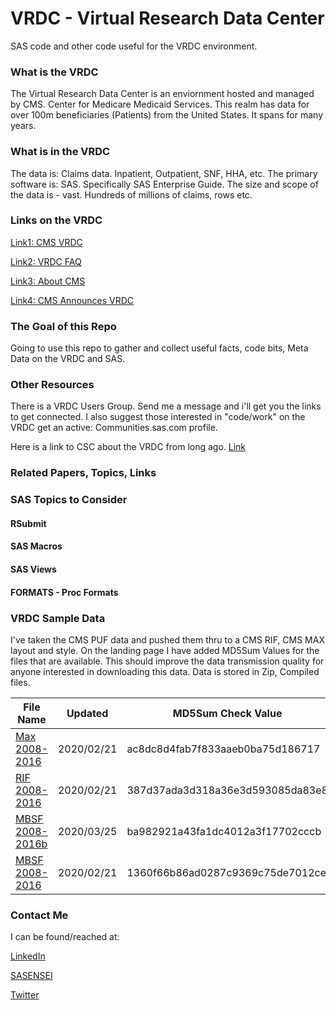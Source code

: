 # VRDC - Virtual Research Data Center
SAS code and other code useful for the VRDC environment. 

### What is the VRDC
The Virtual Research Data Center is an enviornment hosted and managed by CMS. Center for Medicare Medicaid Services.
This realm has data for over 100m beneficiaries (Patients) from the United States.
It spans for many years.

### What is in the VRDC
The data is: Claims data. Inpatient, Outpatient, SNF, HHA, etc.
The primary software is: SAS.  Specifically SAS Enterprise Guide.
The size and scope of the data is - vast. Hundreds of millions of claims, rows etc.

### Links on the VRDC
[Link1: CMS VRDC](https://www.resdac.org/cms-virtual-research-data-center-vrdc)

[Link2: VRDC FAQ](https://www.resdac.org/cms-virtual-research-data-center-vrdc-faqs)

[Link3: About CMS](https://www.cms.gov/About-CMS/Agency-Information/OMH/research-and-data/index.html)

[Link4: CMS Announces VRDC](https://www.cms.gov/newsroom/press-releases/cms-announces-new-data-sharing-tool)


### The Goal of this Repo
Going to use this repo to gather and collect useful facts, code bits, Meta Data on the VRDC and SAS.

### Other Resources
There is a VRDC Users Group.  Send me a message and i'll get you the links to get connected.
I also suggest those interested in "code/work" on the VRDC get an active: Communities.sas.com profile.

Here is a link to CSC about the VRDC from long ago. [Link](https://communities.sas.com/t5/SAS-in-Health-Care-Related/SAS-on-CCW-VRDC-Looking-to-start-a-Special-Interest-Group/td-p/356463)

### Related Papers, Topics, Links


### SAS Topics to Consider
#### RSubmit
#### SAS Macros
#### SAS Views
#### FORMATS - Proc Formats

### VRDC Sample Data
I've taken the CMS PUF data and pushed them thru to a CMS RIF, CMS MAX layout and style.
On the landing page I have added MD5Sum Values for the files that are available.
This should improve the data transmission quality for anyone interested in downloading this data.
Data is stored in Zip, Compiled files.


|File Name            | Updated | MD5Sum Check Value|Status/Notes|
|---------------------|---------|-------------------|------------|
|[Max 2008-2016](https://ztorres.net/vrdc_data) |2020/02/21 | ac8dc8d4fab7f833aaeb0ba75d186717 | V1 Latest|
|[RIF 2008-2016](https://ztorres.net/vrdc_data) |2020/02/21 | 387d37ada3d318a36e3d593085da83e8 | V1 Latest|
|[MBSF 2008-2016b](https://ztorres.net/vrdc_data)|2020/03/25 | ba982921a43fa1dc4012a3f17702cccb | V2 Latest|
|[MBSF 2008-2016](https://ztorres.net/vrdc_data)|2020/02/21 | 1360f66b86ad0287c9369c75de7012ce | V1 Older|



### Contact Me
I can be found/reached at:

[LinkedIn](https://www.linkedin.com/in/zeketorres)

[SASENSEI](https://sasensei.com/user/zeketorres)

[Twitter](https://twitter.com/zeketorres1)

